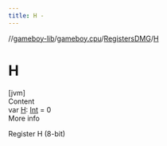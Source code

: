 ```yaml
---
title: H -
---
```

//[gameboy-lib](../../index.md)/[gameboy.cpu](../index.md)/[RegistersDMG](index.md)/[H](-h.md)



# H  
[jvm]  
Content  
var [H](-h.md): [Int](https://kotlinlang.org/api/latest/jvm/stdlib/kotlin/-int/index.html) = 0  
More info  


Register H (8-bit)

  



